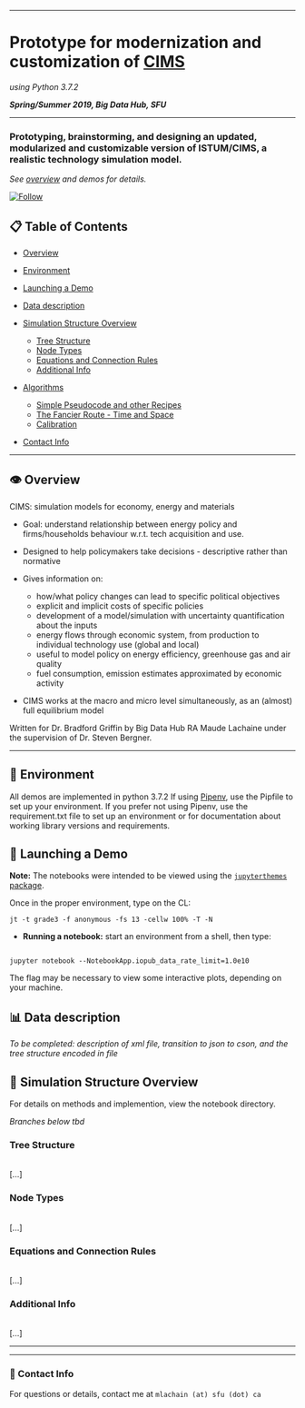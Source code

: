 <hr/>

# Prototype for modernization and customization of [CIMS](https://pics.uvic.ca/sites/default/files/uploads/CIMS%20Community%20Excel%20model%20user%20documentation_0.pdf) 

_using Python 3.7.2_

_**Spring/Summer 2019, Big Data Hub, SFU**_


<hr/>

### Prototyping, brainstorming, and designing an updated, modularized and customizable version of ISTUM/CIMS, a realistic technology simulation model. 

_See [overview](#view) and demos for details._


[![Follow](https://img.shields.io/twitter/follow/maude_ll.svg?style=social&label=Follow)](https://twitter.com/maude_ll)


## :clipboard: Table of Contents

* [Overview](#view)

* [Environment](#env)

* [Launching a Demo](#launch)

* [Data description](#data)

* [Simulation Structure Overview](#sim)
   * [Tree Structure](#tree_strcu)
   * [Node Types](#node)
   * [Equations and Connection Rules](#eqn)
   * [Additional Info](#add_infp)

* [Algorithms](#alg)
  * [Simple Pseudocode and other Recipes](#pseudocode)
  * [The Fancier Route - Time and Space](#fancy)
  * [Calibration](#calib)

* [Contact Info](#fin)

<hr/>

## :eye: Overview <a name="view"></a>
CIMS: simulation models for economy, energy and materials

  - Goal: understand relationship between energy policy and firms/households behaviour w.r.t. tech acquisition and use.
  - Designed to help policymakers take decisions - descriptive rather than normative

  - Gives information on:
    - how/what policy changes can lead to specific political objectives
    - explicit and implicit costs of specific policies
    - development of a model/simulation with uncertainty quantification about the inputs
    - energy flows through economic system, from production to individual technology use (global and local)
    - useful to model policy on energy efficiency, greenhouse gas and air quality
    - fuel consumption, emission estimates approximated by economic activity

  - CIMS works at the macro and micro level simultaneously, as an (almost) full equilibrium model


Written for Dr. Bradford Griffin by Big Data Hub RA Maude Lachaine under the supervision of Dr. Steven Bergner.

<hr/>

## :seedling: Environment <a name="env"></a>

All demos are implemented in python 3.7.2 If using [Pipenv](https://pipenv.readthedocs.io/en/latest/), use the Pipfile to set up your environment. If you prefer not using Pipenv, use the requirement.txt file to set up an environment or for documentation about working library versions and requirements.

## :rocket: Launching a Demo <a name="launch"></a>

**Note:** The notebooks were intended to be viewed using the [`jupyterthemes` package](https://github.com/dunovank/jupyter-themes).

Once in the proper environment, type on the CL:

```unix
jt -t grade3 -f anonymous -fs 13 -cellw 100% -T -N
```

* **Running a notebook:** start an environment from a shell, then type:

```unix

jupyter notebook --NotebookApp.iopub_data_rate_limit=1.0e10

```

The flag may be necessary to view some interactive plots, depending on your machine.



## :bar_chart: Data description <a name="data"></a>

_To be completed: description of xml file, transition to json to cson, and the tree structure encoded in file_

## :hammer: Simulation Structure Overview <a name="sim"></a>

For details on methods and implemention, view the notebook directory.

_Branches below tbd_

### Tree Structure <a name="tree_strcu"></a>

<br/>
[...]

### Node Types<a name="node"></a>

<br/>
[...]


### Equations and Connection Rules<a name="eqn"></a>

<br/>
[...]

### Additional Info<a name="add_infp"></a>

<br/>
[...]

<hr/>
<hr/>

###  :space_invader: Contact Info <a name="fin"></a>

For questions or details, contact me at `mlachain (at) sfu (dot) ca`
